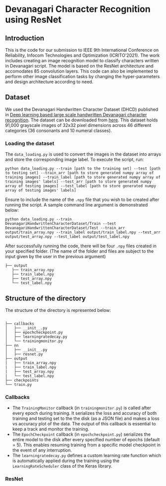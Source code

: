 # Devanagari Character Recognition using ResNet

## Introduction
This is the code for our submission to IEEE 9th International Conference on Reliability, Infocom Technologies and Optimization (ICRITO'2021). The work includes creating an image recognition model to classify characters written in Devanagari script. The model is based on the ResNet architecture and accomodates 85 convolution layers. This code can also be implemented to perform other image classification tasks by changing the hyper-parameters and design architecture according to need. 


## Dataset
We used the Devanagari Handwritten Character Dataset (DHCD) published in [Deep learning based large scale handwritten Devanagari character recognition](https://ieeexplore.ieee.org/document/7400041). The dataset can be downloaded from [here](https://archive.ics.uci.edu/ml/datasets/Devanagari+Handwritten+Character+Dataset). This dataset holds 91,000 grayscale images of 32x32 pixel dimensions across 46 different categories (36 consonants and 10 numeral classes).

### Loading the dataset
The `data_loading.py` is used to convert the images in the dataset into arrays and store the corresponding image label. To execute the script, run:
```shell
python data_loading.py --train [path to the training set] --test [path to testing set] --train_arr [path to store generated numpy array of training images] --train_label [path to store generated numpy array of training images' labels] --test_arr [path to store generated numpy array of testing images] --test_label [path to store generated numpy array of testing images' labels]
```

Ensure to include the name of the `.npy` file that you wish to be created after running the script. A sample command line argument is demonstrated below:


```shell
python data_loading.py --train DevanagariHandwrittenCharacterDataset/Train --test DevanagariHandwrittenCharacterDataset/Test --train_arr output/train_array.npy --train_label output/train_label.npy --test_arr output/test_array.npy --test_label output/test_label.npy
```
After successfully running the code, there will be four `.npy` files created in your specified folder. (The name of the folder and files are subject to the input given by the user in the previous argument)
```shell
├── output
   ├── train_array.npy
   ├── train_label.npy
   ├── test_array.npy
   └── test_label.npy
```

## Structure of the directory
The structure of the directory is represented below:
```shell

├── callbacks
│   ├── __init__.py
│   ├── epochcheckpoint.py
│   ├── learningratedecay.py
│   └── trainingmonitor.py
├── nn
│   ├── __init__.py
│   ├── resnet.py
├── output
|   ├── train_array.npy
|   ├── train_label.npy
|   ├── test_array.npy
|   └── test_label.npy
├── checkpoints
└── train.py

```
### Callbacks
* The `TrainingMonitor` callback (in `trainingmonitor.py`) is called after every epoch during training. It serializes the loss and accuracy of both training and testing set to the the disk (as a JSON file) and makes a loss vs accuracy plot of the data. The output of this callback is essential to keep a track and monitor the training.
* The `EpochCheckpoint` callback (in `epochcheckpoint.py`) serializes the entire model to the disk after every specified number of epochs (default = 5). This enables resuming training from a specific model checkpoint in the event of any interruption.  
* The `learningratedecay.py` defines a custom learning rate function which is automatically applied during the training using the `LearningRateScheduler` class of the Keras library.

### ResNet